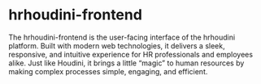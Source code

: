 # hrhoudini-frontend
The hrhoudini-frontend is the user-facing interface of the hrhoudini platform. Built with modern web technologies, it delivers a sleek, responsive, and intuitive experience for HR professionals and employees alike. Just like Houdini, it brings a little “magic” to human resources by making complex processes simple, engaging, and efficient.

